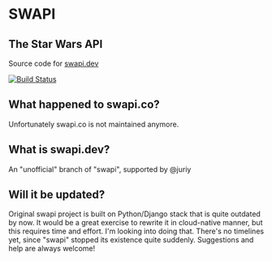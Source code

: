 # SWAPI
## The Star Wars API 

Source code for [swapi.dev](https://swapi.dev)

[![Build Status](https://travis-ci.com/leonidpodriz/swapi.svg?branch=master)](https://travis-ci.com/leonidpodriz/swapi)

## What happened to swapi.co? 
Unfortunately swapi.co is not maintained anymore. 

## What is swapi.dev? 
An "unofficial" branch of "swapi", supported by @juriy


## Will it be updated?
Original swapi project is built on Python/Django stack that is quite outdated by now. It would be a great exercise to rewrite it in cloud-native manner, but this requires time and effort. I'm looking into doing that. There's no timelines yet, since "swapi" stopped its existence quite suddenly. Suggestions and help are always welcome!

